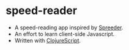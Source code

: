 
# speed-reader

- A speed-reading app inspired by [Spreeder](http://spreader.com).
- An effort to learn client-side Javascript.
- Written with [ClojureScript](https://github.com/clojure/clojurescript).

